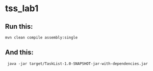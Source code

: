 # tss_lab1

## Run this:

```
mvn clean compile assembly:single
 ```
## And this:

```
 java -jar target/TaskList-1.0-SNAPSHOT-jar-with-dependencies.jar
 ```
